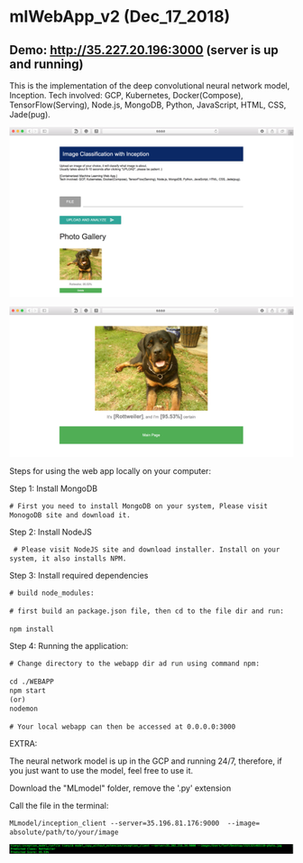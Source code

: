 # mlWebApp_v2 (Dec_17_2018)

## Demo: http://35.227.20.196:3000 (server is up and running)

This is the implementation of the deep convolutional neural network model, Inception.
Tech involved: GCP, Kubernetes, Docker(Compose), TensorFlow(Serving), Node.js, MongoDB, Python, JavaScript, HTML, CSS, Jade(pug).

![alt text](https://github.com/sunsuntianyi/mlWebApp_v2/blob/master/demo/1.png)

![alt text](https://github.com/sunsuntianyi/mlWebApp_v2/blob/master/demo/2.png)


Steps for using the web app locally on your computer:


Step 1: Install MongoDB 

    # First you need to install MongoDB on your system, Please visit MonogoDB site and download it.


Step 2: Install NodeJS 
 
     # Please visit NodeJS site and download installer. Install on your system, it also installs NPM.


Step 3: Install required dependencies

    # build node_modules:

    # first build an package.json file, then cd to the file dir and run:
    
    npm install     
    

Step 4: Running the application:

    # Change directory to the webapp dir ad run using command npm:
    
    cd ./WEBAPP
    npm start
    (or)
    nodemon
    
    # Your local webapp can then be accessed at 0.0.0.0:3000
    
    
EXTRA:

The neural network model is up in the GCP and running 24/7, therefore, if you just want to use the model, feel free to use it.

Download the "MLmodel" folder, remove the '.py' extension

Call the file in the terminal:

    MLmodel/inception_client --server=35.196.81.176:9000  --image= absolute/path/to/your/image
    
![alt text](https://github.com/sunsuntianyi/webapp/blob/master/demo3.png)
